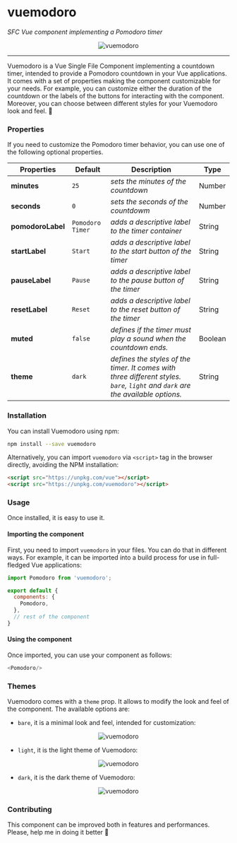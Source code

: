 # vuemodoro

_SFC Vue component implementing a Pomodoro timer_

<p align="center">
  <img src="https://github.com/P3trur0/vuemodoro/blob/master/assets/logo.png?raw=true" alt="vuemodoro"/>
</p>

---

Vuemodoro is a Vue Single File Component implementing a countdown timer, intended to provide a Pomodoro countdown in your Vue applications. It comes with a set of properties making the component customizable for your needs. For example, you can customize either the duration of the countdown or the labels of the buttons for interacting with the component.  
Moreover, you can choose between different styles for your Vuemodoro look and feel. 🍅

### Properties

If you need to customize the Pomodoro timer behavior, you can use one of the following optional properties.

| **Properties** | **Default** | **Description**                                                                        | **Type**         |
|----------------|-------------|----------------------------------------------------------------------------------------|------------------|
| **minutes**          | `25`              | _sets the minutes of the countdown_                                                                                                        | Number           |
| **seconds**          | `0`               | _sets the seconds of the countdowm_                                                                                                        | Number           |
| **pomodoroLabel**    | `Pomodoro Timer`  | _adds a descriptive label to the timer container_                                                                                          | String           |
| **startLabel**       | `Start`           | _adds a descriptive label to the start button of the timer_                                                                                | String           |
| **pauseLabel**       | `Pause`           | _adds a descriptive label to the pause button of the timer_                                                                                | String           |
| **resetLabel**       | `Reset`           | _adds a descriptive label to the reset button of the timer_                                                                                | String           |
| **muted**            | `false`         | _defines if the timer must play a sound when the countdown ends._          | Boolean          |
| **theme**            | `dark`         | _defines the styles of the timer. It comes with three different styles. `bare`, `light` and `dark` are the available options._          | String           |


### Installation
You can install Vuemodoro using npm:

```bash
npm install --save vuemodoro
```

Alternatively, you can import `vuemodoro` via `<script>` tag in the browser directly, avoiding the NPM installation:

```html
<script src="https://unpkg.com/vue"></script>
<script src="https://unpkg.com/vuemodoro"></script>
```

### Usage
Once installed, it is easy to use it.  

#### Importing the component
First, you need to import `vuemodoro` in your files. You can do that in different ways. For example, it can be imported into a build process for use in full-fledged Vue applications:

```js
import Pomodoro from 'vuemodoro';

export default {
  components: {
    Pomodoro,
  },
  // rest of the component
}
```

#### Using the component
Once imported, you can use your component as follows:

```js
<Pomodoro/>
```


### Themes
Vuemodoro comes with a `theme` prop. It allows to modify the look and feel of the component. The available options are:

- `bare`, it is a minimal look and feel, intended for customization:

<p align="center">
  <img src="https://github.com/P3trur0/vuemodoro/blob/master/assets/bare.png?raw=true" alt="vuemodoro"/>
</p>

- `light`, it is the light theme of Vuemodoro:

<p align="center">
  <img src="https://github.com/P3trur0/vuemodoro/blob/master/assets/light.png?raw=true" alt="vuemodoro"/>
</p>

- `dark`, it is the dark theme of Vuemodoro:

<p align="center">
  <img src="https://github.com/P3trur0/vuemodoro/blob/master/assets/dark.png?raw=true" alt="vuemodoro"/>
</p>

### Contributing
This component can be improved both in features and performances. Please, help me in doing it better 🍅